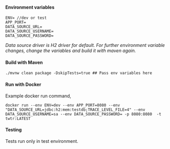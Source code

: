 #### Environment variables
```
ENV= //dev or test
APP_PORT=
DATA_SOURCE_URL=
DATA_SOURCE_USERNAME= 
DATA_SOURCE_PASSWORD= 
```

<i>Data source driver is H2 driver for default. For further environment variable changes, change the variables and build it with maven again.</i>


#### Build with Maven
``` 
./mvnw clean package -DskipTests=true ## Pass env variables here
```

#### Run with Docker
Example docker run command,
``` 
docker run --env ENV=dev --env APP_PORT=8080 --env "DATA_SOURCE_URL=jdbc:h2:mem:testdb;TRACE_LEVEL_FILE=4" --env DATA_SOURCE_USERNAME=sa --env DATA_SOURCE_PASSWORD= -p 8080:8080  -t twtr:LATEST
```


#### Testing
Tests run only in test environment.  




